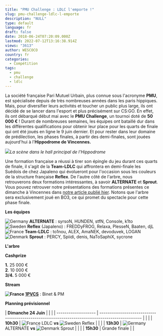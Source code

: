 ```yaml
---
title: "PMU Challenge : LDLC l'emporte !"
slug: pmu-challenge-ldlc-l-emporte
description: "NULL"
type: default
language: fr
draft: false
date: 2018-06-24T07:20:09.000Z
lastmod: 2022-07-12T13:16:38.914Z
views: "3613"
author: WESCOCO
country: fr
categories:
  - Compétition
tags:
  - pmu
  - challenge
  - ldlc
---
```

La société française Pari Mutuel Urbain, plus connue sous l'acronyme **PMU**, est spécialisée depuis de très nombreuses années dans les paris hippiques. Mais, pour diversifier leurs activités et toucher un public plus large, ils ont décidé de se lancer dans l'esport et plus précisément sur CS:GO. En effet, ils ont débarqué début mai avec le **PMU Challenge**, un tournoi doté de **50 000 €** ! Durant de nombreuses semaines, les équipes ont bataillé dur dans les différentes qualifications pour obtenir leur place pour les quarts de finale qui ont été joués en ligne le 9 juin dernier. Et pour rester dans leur domaine de prédilection, les phases finales, à partir des demi-finales, sont jouées aujourd'hui à l'**Hippodrome de Vincennes.**

![](/images/articles/5b2eacdbf29cf/images/XzvTM7EZLj0NiGdTjNlHQBNtdeBKI80SavDHlYPF.jpeg)_La scène dans le hall principal de l'Hippodrome_

Une formation française a réussi à tirer son épingle du jeu durant ces quarts de finale, il s'agit de la **Team-LDLC** qui affrontera en demi-finale les Suédois de chez Japaleno qui évolueront pour l'occasion sous les couleurs de la structure française **Reflex**. De l'autre côté de l'arbre, nous retrouverons deux formations intéressantes, à savoir **ALTERNATE** et **Sprout**. Vous pouvez retrouver notre présentations des formations présentes ce dimanche à Vincennes dans [notre article publié hier](https://flickshot.fr/fr/images/articles/pmu-challenge-les-equipes-finalistes/5b2cd807ba7b0). Notons que l'arbre sera exclusivement joué en BO3, ce qui promet du spectacle pour cette phase finale.

**Les équipes**

![Germany](/images/countries/de.svg)⁠ **ALTERNATE** : syrsoN, HUNDEN, stfN, Console, k1to  
![Sweden](/images/countries/se.svg)⁠ **Reflex** (Japaleno) : FREDDyFROG, Relaxa, PlesseN, Baaten, djL  
![France](/images/countries/fr.svg)⁠ **Team-LDLC** : to1nou, ALEX, AmaNEK, devoduvek, LOGAN  
![Denmark](/images/countries/dk.svg)⁠ **Sprout** : PERCY, Spiidi, denis, NaToSaphiX, sycrone

**L'arbre**

**Cashprize**

**1\.** 25 000 €  
**2**. 10 000 €  
**3/4.** 5 000 €

**Stream**

**![France](/images/countries/fr.svg)⁠ [1PVCS](https://www.twitch.tv/1pvcs)** : Binet & PM

**Planning prévisionnel**

| **Dimanche 24 Juin** |                                                                                                     |  |
| -------------------- | --------------------------------------------------------------------------------------------------- |  |
| | **10h30**          | ![France](/images/countries/fr.svg)⁠ LDLC **vs** ![Sweden](/images/countries/se.svg)⁠ Reflex        |  |
| | **13h30**          | ![Germany](/images/countries/de.svg)⁠ ALTERNATE **vs** ![Denmark](/images/countries/dk.svg)⁠ Sprout |  |
| | **15h30**          | Grande finale                                                                                       |  |
